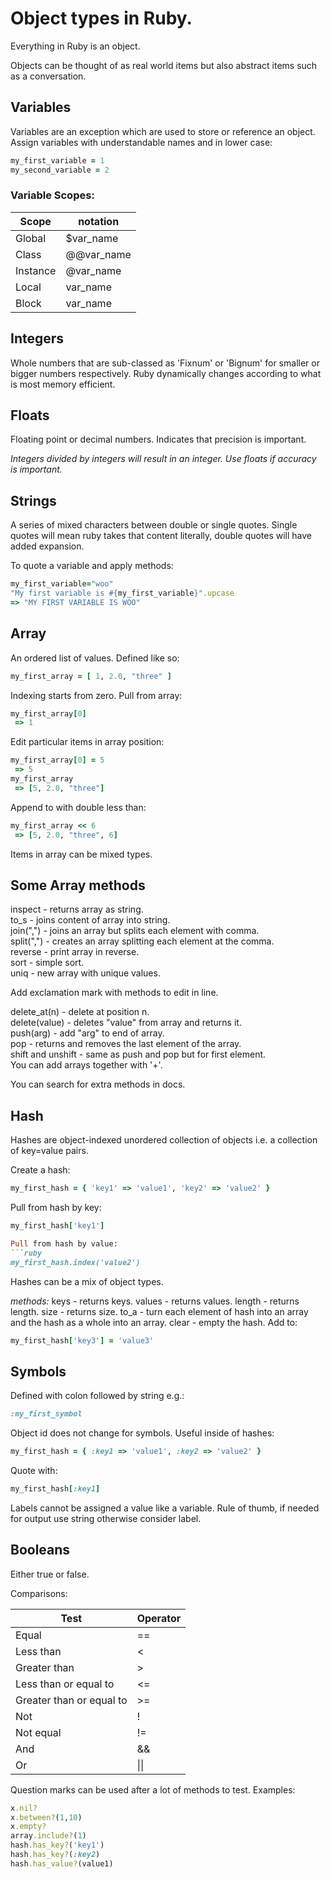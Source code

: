 # Object types in Ruby.

Everything in Ruby is an object.

Objects can be thought of as real world items but also abstract items such as a conversation.

## Variables

Variables are an exception which are used to store or reference an object. Assign variables with understandable names and in lower case:

```ruby
my_first_variable = 1
my_second_variable = 2
```

### Variable Scopes:

Scope    | notation
---------|-----------
Global   | $var_name
Class    | @@var_name
Instance | @var_name
Local    | var_name
Block    | var_name

## Integers
Whole numbers that are sub-classed as 'Fixnum' or 'Bignum' for smaller or bigger numbers respectively. Ruby dynamically changes according to what is most memory efficient.

## Floats
Floating point or decimal numbers. Indicates that precision is important. 

*Integers divided by integers will result in an integer. Use floats if accuracy is important.*

## Strings
A series of mixed characters between double or single quotes. Single quotes will mean ruby takes that content literally, double quotes will have added expansion. 

To quote a variable and apply methods:
```ruby
my_first_variable="woo"
"My first variable is #{my_first_variable}".upcase
=> "MY FIRST VARIABLE IS WOO"
```

## Array
An ordered list of values. Defined like so:
```ruby
my_first_array = [ 1, 2.0, "three" ]
```
Indexing starts from zero. Pull from array:
```ruby
my_first_array[0]
 => 1
```
Edit particular items in array position:
```ruby
my_first_array[0] = 5
 => 5
my_first_array
 => [5, 2.0, "three"]
```
Append to with double less than:
```ruby
my_first_array << 6
 => [5, 2.0, "three", 6]
```
Items in array can be mixed types.

## Some Array methods

inspect - returns array as string.<br>
to_s - joins content of array into string.<br>
join(",") - joins an array but splits each element with comma.<br>
split(",") - creates an array splitting each element at the comma.<br>
reverse - print array in reverse.<br>
sort - simple sort.<br>
uniq - new array with unique values.<br>

Add exclamation mark with methods to edit in line.

delete_at(n) - delete at position n.<br>
delete(value) - deletes "value" from array and returns it.<br>
push(arg) - add "arg" to end of array.<br>
pop - returns and removes the last element of the array.<br>
shift and unshift - same as push and pop but for first element.<br>
You can add arrays together with '+'.<br>

You can search for extra methods in docs.

## Hash

Hashes are object-indexed unordered collection of objects i.e. a collection of key=value pairs.

Create a hash:
```ruby
my_first_hash = { 'key1' => 'value1', 'key2' => 'value2' }
```

Pull from hash by key:
```ruby
my_first_hash['key1']

Pull from hash by value:
```ruby
my_first_hash.index('value2')
```

Hashes can be a mix of object types.

*methods:*
keys - returns keys.
values - returns values.
length - returns length.
size - returns size.
to_a - turn each element of hash into an array and the hash as a whole into an array.
clear - empty the hash.
Add to:
```ruby
my_first_hash['key3'] = 'value3'
```

## Symbols
Defined with colon followed by string e.g.:
```ruby
:my_first_symbol
```
Object id does not change for symbols. Useful inside of hashes:
```ruby
my_first_hash = { :key1 => 'value1', :key2 => 'value2' }
```
Quote with:
```ruby
my_first_hash[:key1]
```

Labels cannot be assigned a value like a variable. Rule of thumb, if needed for output use string otherwise consider label.

## Booleans
Either true or false.

Comparisons:

Test                     |Operator
-------------------------|---------
Equal                    | ==
Less than                | <
Greater than             | >
Less than or equal to    | <=
Greater than or equal to | >=
Not                      | !
Not equal                | !=
And                      | &&
Or                       | \|\|

Question marks can be used after a lot of methods to test. Examples:
```ruby
x.nil?
x.between?(1,10)
x.empty?
array.include?(1)
hash.has_key?('key1')
hash.has_key?(:key2)
hash.has_value?(value1)
```

